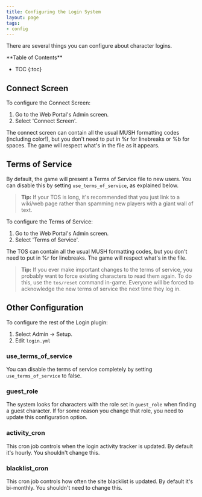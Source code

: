 ```yaml
---
title: Configuring the Login System
layout: page
tags:
- config
---
```


There are several things you can configure about character logins.

<div id="inline_toc" markdown="1">
**Table of Contents**

* TOC
{:toc}
</div>

## Connect Screen

To configure the Connect Screen:

1. Go to the Web Portal's Admin screen.  
2. Select 'Connect Screen'.

The connect screen can contain all the usual MUSH formatting codes (including color!), but you don't need to put in %r for linebreaks or %b for spaces.  The game will respect what's in the file as it appears.

## Terms of Service

By default, the game will present a Terms of Service file to new users.  You can disable this by setting `use_terms_of_service`, as explained below.

> <i class="fa fa-info-circle"></i> **Tip:** If your TOS is long, it's recommended that you just link to a wiki/web page rather than spamming new players with a giant wall of text.

To configure the Terms of Service:

1. Go to the Web Portal's Admin screen.  
2. Select 'Terms of Service'.

The TOS can contain all the usual MUSH formatting codes, but you don't need to put in %r for linebreaks.  The game will respect what's in the file.

> <i class="fa fa-info-circle"></i> **Tip:** If you ever make important changes to the terms of service, you probably want to force existing characters to read them again.  To do this, use the `tos/reset` command in-game.  Everyone will be forced to acknowledge the new terms of service the next time they log in.

## Other Configuration

To configure the rest of the Login plugin:

1. Select Admin -> Setup.
2. Edit `login.yml`


### use_terms_of_service

You can disable the terms of service completely by setting `use_terms_of_service` to false.

### guest_role

The system looks for characters with the role set in `guest_role` when finding a guest character.  If for some reason you change that role, you need to update this configuration option.

### activity_cron

This cron job controls when the login activity tracker is updated.  By default it's hourly.  You shouldn't change this.

### blacklist_cron

This cron job controls how often the site blacklist is updated.  By default it's bi-monthly.  You shouldn't need to change this.